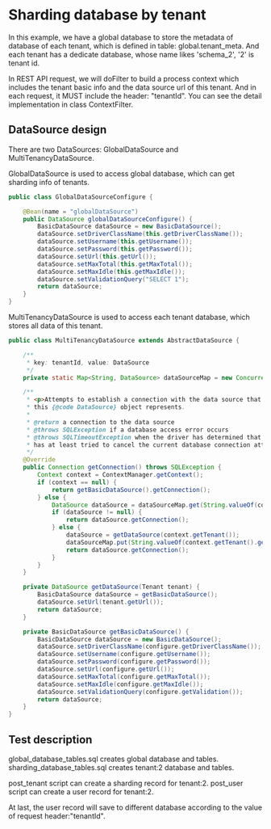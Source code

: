 # Sharding database by tenant
In this example, we have a global database to store the metadata of database of each tenant, which is defined in table: global.tenant_meta. And each tenant has a dedicate database, whose name likes 'schema_2', '2' is tenant id.

In REST API request, we will doFilter to build a process context which includes the tenant basic info and the data source url of this tenant. And in each request, it MUST include the header: "tenantId". You can see the detail implementation in class ContextFilter.

## DataSource design
There are two DataSources: GlobalDataSource and MultiTenancyDataSource. 

GlobalDataSource is used to access global database, which can get sharding info of tenants.
    
```java
public class GlobalDataSourceConfigure {

    @Bean(name = "globalDataSource")
    public DataSource globalDataSourceConfigure() {
        BasicDataSource dataSource = new BasicDataSource();
        dataSource.setDriverClassName(this.getDriverClassName());
        dataSource.setUsername(this.getUsername());
        dataSource.setPassword(this.getPassword());
        dataSource.setUrl(this.getUrl());
        dataSource.setMaxTotal(this.getMaxTotal());
        dataSource.setMaxIdle(this.getMaxIdle());
        dataSource.setValidationQuery("SELECT 1");
        return dataSource;
    }
}
```

MultiTenancyDataSource is used to access each tenant database, which stores all data of this tenant.
```java
public class MultiTenancyDataSource extends AbstractDataSource {

    /**
     * key: tenantId, value: DataSource
     */
    private static Map<String, DataSource> dataSourceMap = new ConcurrentHashMap<>();

    /**
     * <p>Attempts to establish a connection with the data source that
     * this {@code DataSource} object represents.
     *
     * @return a connection to the data source
     * @throws SQLException if a database access error occurs
     * @throws SQLTimeoutException when the driver has determined that the timeout value specified by the {@code setLoginTimeout} method has been exceeded and
     * has at least tried to cancel the current database connection attempt
     */
    @Override
    public Connection getConnection() throws SQLException {
        Context context = ContextManager.getContext();
        if (context == null) {
            return getBasicDataSource().getConnection();
        } else {
            DataSource dataSource = dataSourceMap.get(String.valueOf(context.getTenant().getUrl()));
            if (dataSource != null) {
                return dataSource.getConnection();
            } else {
                dataSource = getDataSource(context.getTenant());
                dataSourceMap.put(String.valueOf(context.getTenant().getUrl()), dataSource);
                return dataSource.getConnection();
            }
        }
    }

    private DataSource getDataSource(Tenant tenant) {
        BasicDataSource dataSource = getBasicDataSource();
        dataSource.setUrl(tenant.getUrl());
        return dataSource;
    }

    private BasicDataSource getBasicDataSource() {
        BasicDataSource dataSource = new BasicDataSource();
        dataSource.setDriverClassName(configure.getDriverClassName());
        dataSource.setUsername(configure.getUsername());
        dataSource.setPassword(configure.getPassword());
        dataSource.setUrl(configure.getUrl());
        dataSource.setMaxTotal(configure.getMaxTotal());
        dataSource.setMaxIdle(configure.getMaxIdle());
        dataSource.setValidationQuery(configure.getValidation());
        return dataSource;
    }
}
```

## Test description

global_database_tables.sql creates global database and tables.
sharding_database_tables.sql creates tenant:2 database and tables.

post_tenant script can create a sharding record for tenant:2.
post_user script can create a user record for tenant:2.

At last, the user record will save to different database according to the value of request header:"tenantId".
